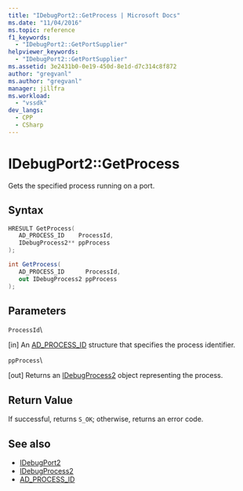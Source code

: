 ```yaml
---
title: "IDebugPort2::GetProcess | Microsoft Docs"
ms.date: "11/04/2016"
ms.topic: reference
f1_keywords:
  - "IDebugPort2::GetPortSupplier"
helpviewer_keywords:
  - "IDebugPort2::GetPortSupplier"
ms.assetid: 3e2431b0-0e19-450d-8e1d-d7c314c8f872
author: "gregvanl"
ms.author: "gregvanl"
manager: jillfra
ms.workload:
  - "vssdk"
dev_langs:
  - CPP
  - CSharp
---
```

# IDebugPort2::GetProcess
Gets the specified process running on a port.

## Syntax

```cpp
HRESULT GetProcess( 
   AD_PROCESS_ID    ProcessId,
   IDebugProcess2** ppProcess
);
```

```csharp
int GetProcess( 
   AD_PROCESS_ID      ProcessId,
   out IDebugProcess2 ppProcess
);
```

## Parameters
 `ProcessId`\

 [in] An [AD_PROCESS_ID](../../../extensibility/debugger/reference/ad-process-id.md) structure that specifies the process identifier.

 `ppProcess`\

 [out] Returns an [IDebugProcess2](../../../extensibility/debugger/reference/idebugprocess2.md) object representing the process.

## Return Value
 If successful, returns `S_OK`; otherwise, returns an error code.

## See also
- [IDebugPort2](../../../extensibility/debugger/reference/idebugport2.md)
- [IDebugProcess2](../../../extensibility/debugger/reference/idebugprocess2.md)
- [AD_PROCESS_ID](../../../extensibility/debugger/reference/ad-process-id.md)